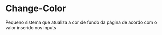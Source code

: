 # Change-Color
Pequeno sistema que atualiza a cor de fundo da página de acordo com o valor inserido nos inputs
